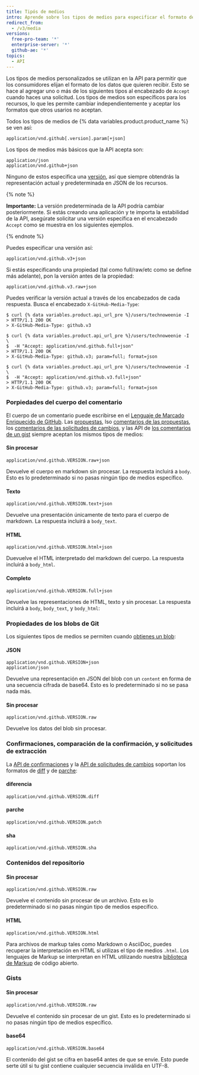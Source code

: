 ```yaml
---
title: Tipós de medios
intro: Aprende sobre los tipos de medios para especificar el formato de los datos que quieres consumir.
redirect_from:
  - /v3/media
versions:
  free-pro-team: '*'
  enterprise-server: '*'
  github-ae: '*'
topics:
  - API
---
```



Los tipos de medios personalizados se utilizan en la API para permitir que los consumidores elijan el formato de los datos que quieren recibir. Esto se hace al agregar uno o más de los siguientes tipos al encabezado de `Accept` cuando haces una solicitud. Los tipos de medios son específicos para los recursos, lo que les permite cambiar independientemente y aceptar los formatos que otros usarios no aceptan.

Todos los tipos de medios de {% data variables.product.product_name %} se ven así:

    application/vnd.github[.version].param[+json]

Los tipos de medios más básicos que la API acepta son:

    application/json
    application/vnd.github+json

Ninguno de estos especifica una [versión][versions], así que siempre obtendrás la representación actual y predeterminada en JSON de los recursos.

{% note %}

**Importante:** La versión predeterminada de la API podría cambiar posteriormente. Si estás creando una aplicación y te importa la estabilidad de la API, asegúrate solicitar una versión específica en el encabezado `Accept` como se muestra en los siguientes ejemplos.

{% endnote %}

Puedes especificar una versión así:

    application/vnd.github.v3+json

Si estás especificando una propiedad (tal como full/raw/etc como se define más adelante), pon la versión antes de la propiedad:

    application/vnd.github.v3.raw+json

Puedes verificar la versión actual a través de los encabezados de cada respuesta.  Busca el encabezado `X-GitHub-Media-Type`:

```shell
$ curl {% data variables.product.api_url_pre %}/users/technoweenie -I
> HTTP/1.1 200 OK
> X-GitHub-Media-Type: github.v3

$ curl {% data variables.product.api_url_pre %}/users/technoweenie -I \
$  -H "Accept: application/vnd.github.full+json"
> HTTP/1.1 200 OK
> X-GitHub-Media-Type: github.v3; param=full; format=json

$ curl {% data variables.product.api_url_pre %}/users/technoweenie -I \
$  -H "Accept: application/vnd.github.v3.full+json"
> HTTP/1.1 200 OK
> X-GitHub-Media-Type: github.v3; param=full; format=json
```

### Porpiedades del cuerpo del comentario

El cuerpo de un comentario puede escribirse en el [Lenguaje de Marcado Enriquecido de GitHub][gfm]. Las [propuestas](/rest/reference/issues), lso [comentarios de las propuestas](/rest/reference/issues#comments), los [comentarios de las solicitudes de cambios](/rest/reference/pulls#comments), y las API de [los comentarios de un gist](/rest/reference/gists#comments) siempre aceptan los mismos tipos de medios:

#### Sin procesar

    application/vnd.github.VERSION.raw+json

Devuelve el cuerpo en markdown sin procesar. La respuesta incluirá a `body`. Esto es lo predeterminado si no pasas ningún tipo de medios específico.

#### Texto

    application/vnd.github.VERSION.text+json

Devuelve una presentación únicamente de texto para el cuerpo de markdown. La respuesta incluirá a `body_text`.

#### HTML

    application/vnd.github.VERSION.html+json

Duevuelve el HTML interpretado del markdown del cuerpo. La respuesta incluirá a `body_html`.

#### Completo

    application/vnd.github.VERSION.full+json

Devuelve las representaciones de HTML, texto y sin procesar. La respuesta incluirá a `body`, `body_text`, y `body_html`:

### Propiedades de los blobs de Git

Los siguientes tipos de medios se permiten cuando [obtienes un blob](/rest/reference/git#get-a-blob):

#### JSON

    application/vnd.github.VERSION+json
    application/json

Devuelve una representación en JSON del blob con un `content` en forma de una secuencia cifrada de base64. Esto es lo predeterminado si no se pasa nada más.

#### Sin procesar

    application/vnd.github.VERSION.raw

Devuelve los datos del blob sin procesar.

### Confirmaciones, comparación de la confirmación, y solicitudes de extracción

La [API de confirmaciones](/rest/reference/repos#commits) y la [API de solicitudes de cambios](/rest/reference/pulls) soportan los formatos de [diff][git-diff] y de [parche][git-patch]:

#### diferencia

    application/vnd.github.VERSION.diff

#### parche

    application/vnd.github.VERSION.patch

#### sha

    application/vnd.github.VERSION.sha

### Contenidos del repositorio

#### Sin procesar

    application/vnd.github.VERSION.raw

Devuelve el contenido sin procesar de un archivo. Esto es lo predeterminado si no pasas ningún tipo de medios específico.

#### HTML

    application/vnd.github.VERSION.html

Para archivos de markup tales como Markdown o AsciiDoc, puedes recuperar la interpretación en HTML si utilizas el tipo de medios `.html`. Los lenguajes de Markup se interpretan en HTML utilizando nuestra [biblioteca de Markup](https://github.com/github/markup) de código abierto.

### Gists

#### Sin procesar

    application/vnd.github.VERSION.raw

Devuelve el contenido sin procesar de un gist. Esto es lo predeterminado si no pasas ningún tipo de medios específico.

#### base64

    application/vnd.github.VERSION.base64

El contenido del gist se cifra en base64 antes de que se envíe. Esto puede serte útil si tu gist contiene cualquier secuencia inválida en UTF-8.

[gfm]: http://github.github.com/github-flavored-markdown/
[git-diff]: http://git-scm.com/docs/git-diff
[git-patch]: http://git-scm.com/docs/git-format-patch
[versions]: /developers/overview/about-githubs-apis
